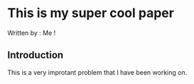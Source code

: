 
# This is my super cool paper
Written by : Me !

## Introduction

This is a very improtant problem that I have been working on.
